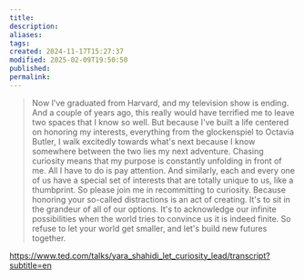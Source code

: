 ```yaml
---
title: 
description: 
aliases: 
tags: 
created: 2024-11-17T15:27:37
modified: 2025-02-09T19:50:50
published: 
permalink: 
---
```


> Now l've graduated from Harvard, and my television show is ending. And a couple of years ago, this really would have terrified me to leave two spaces that I know so well. But because I've built a life centered on honoring my interests, everything from the glockenspiel to Octavia Butler, I walk excitedly towards what's next because I know somewhere between the two lies my next adventure. Chasing curiosity means that my purpose is constantly unfolding in front of me. All I have to do is pay attention. And similarly, each and every one of us have a special set of interests that are totally unique to us, like a thumbprint. So please join me in recommitting to curiosity. Because honoring your so-called distractions is an act of creating. It's to sit in the grandeur of all of our options. It's to acknowledge our infinite possibilities when the world tries to convince us it is indeed finite. So refuse to let your world get smaller, and let's build new futures together.


https://www.ted.com/talks/yara_shahidi_let_curiosity_lead/transcript?subtitle=en
